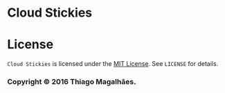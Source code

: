 # Cloud Stickies

# License

```Cloud Stickies``` is licensed under the [MIT License](http://opensource.org/licenses/MIT). See ```LICENSE``` for details.

### Copyright © 2016 Thiago Magalhães.
